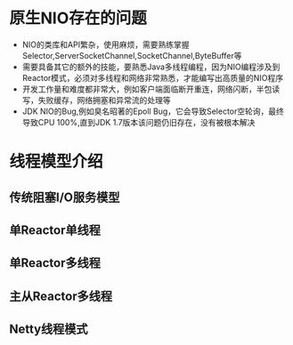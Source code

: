 # 原生NIO存在的问题

- NIO的类库和API繁杂，使用麻烦，需要熟练掌握Selector,ServerSocketChannel,SocketChannel,ByteBuffer等
- 需要具备其它的额外的技能，要熟悉Java多线程编程，因为NIO编程涉及到Reactor模式，必须对多线程和网络非常熟悉，才能编写出高质量的NIO程序
- 开发工作量和难度都非常大，例如客户端面临断开重连，网络闪断，半包读写，失败缓存，网络拥塞和异常流的处理等
- JDK NIO的Bug,例如臭名昭著的Epoll Bug，它会导致Selector空轮询，最终导致CPU 100%,直到JDK 1.7版本该问题仍旧存在，没有被根本解决

# 线程模型介绍
## 传统阻塞I/O服务模型
## 单Reactor单线程
## 单Reactor多线程
## 主从Reactor多线程
## Netty线程模式